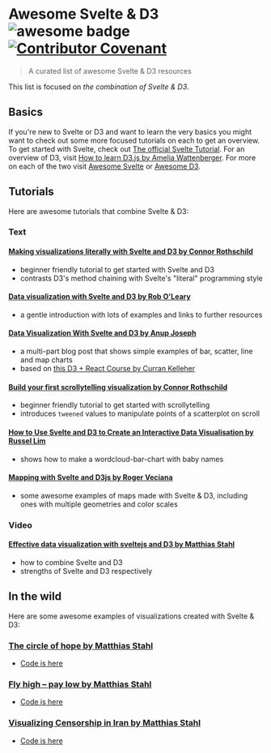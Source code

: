 # Awesome Svelte & D3 ![awesome badge](https://badgen.net/badge/icon/awesome?icon=awesome&label) [![Contributor Covenant](https://img.shields.io/badge/Contributor%20Covenant-2.1-4baaaa.svg)](code_of_conduct.md) 
> A curated list of awesome Svelte & D3 resources

This list is focused on *the combination of Svelte & D3*.

## Basics
If you're new to Svelte or D3 and want to learn the very basics you might want to check out some more focused tutorials on each to get an overview.
To get started with Svelte, check out [The official Svelte Tutorial](https://svelte.dev/tutorial). 
For an overview of D3, visit [How to learn D3.js by Amelia Wattenberger](https://wattenberger.com/blog/d3).
For more on each of the two visit [Awesome Svelte](https://github.com/TheComputerM/awesome-svelte) or [Awesome D3](https://github.com/wbkd/awesome-d3).

## Tutorials
Here are awesome tutorials that combine Svelte & D3:
### Text
#### [Making visualizations literally with Svelte and D3 by Connor Rothschild](https://www.connorrothschild.com/post/svelte-and-d3)
- beginner friendly tutorial to get started with Svelte and D3
- contrasts D3's method chaining with Svelte's "literal" programming style

#### [Data visualization with Svelte and D3 by Rob O'Leary](https://blog.logrocket.com/data-visualization-svelte-d3)
- a gentle introduction with lots of examples and links to further resources

#### [Data Visualization With Svelte and D3 by Anup Joseph](https://dev.to/learners/series-intro-data-visualization-with-svelte-and-d3-4c07)
- a multi-part blog post that shows simple examples of bar, scatter, line and map charts
- based on [this D3 + React Course by Curran Kelleher](https://www.youtube.com/watch?v=2LhoCfjm8R4)

#### [Build your first scrollytelling visualization by Connor Rothschild](https://www.connorrothschild.com/post/svelte-scrollytelling)
- beginner friendly tutorial to get started with scrollytelling
- introduces `tweened` values to manipulate points of a scatterplot on scroll

#### [How to Use Svelte and D3 to Create an Interactive Data Visualisation by Russel Lim](https://javascript.plainenglish.io/how-to-use-svelte-and-d3-to-create-an-interactive-data-visualisation-d52e848fd995)
- shows how to make a wordcloud-bar-chart with baby names

#### [Mapping with Svelte and D3js by Roger Veciana](https://geoexamples.com/other/2019/12/08/mapping-svelte.html/)
- some awesome examples of maps made with Svelte & D3, including ones with multiple geometries and color scales


### Video
#### [Effective data visualization with sveltejs and D3 by Matthias Stahl](https://youtu.be/GYXuOvX_fns?t=408)
- how to combine Svelte and D3
- strengths of Svelte and D3 respectively

## In the wild
Here are some awesome examples of visualizations created with Svelte & D3:

### [The circle of hope by Matthias Stahl](https://higsch.github.io/childhood-mortality)
- [Code is here](https://github.com/higsch/childhood-mortality)

### [Fly high – pay low by Matthias Stahl](https://higsch.github.io/flyhigh/)
- [Code is here](https://github.com/higsch/flyhigh)

### [Visualizing Censorship in Iran by Matthias Stahl](https://visualization.journalismisnotacrime.com/)
- [Code is here](https://github.com/higsch/censorship-in-iran)
